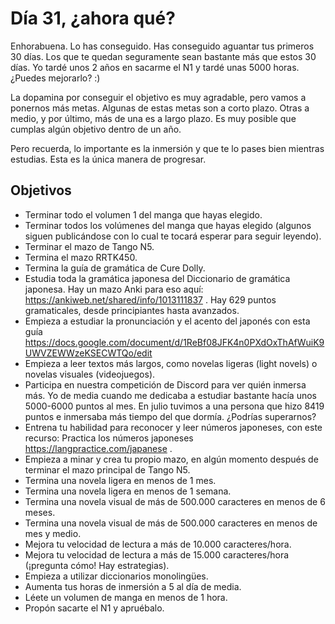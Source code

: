 # Día 31, ¿ahora qué?

Enhorabuena. Lo has conseguido. Has conseguido aguantar tus primeros 30 días. Los que te quedan seguramente sean bastante más que estos 30 días. Yo tardé unos 2 años en sacarme el N1 y tardé unas 5000 horas. ¿Puedes mejorarlo? :) 

La dopamina por conseguir el objetivo es muy agradable, pero vamos a ponernos más metas. Algunas de estas metas son a corto plazo. Otras a medio, y por último, más de una es a largo plazo. Es muy posible que cumplas algún objetivo dentro de un año.

Pero recuerda, lo importante es la inmersión y que te lo pases bien mientras estudias. Esta es la única manera de progresar.

## Objetivos

- Terminar todo el volumen 1 del manga que hayas elegido.
- Terminar todos los volúmenes del manga que hayas elegido (algunos siguen publicándose con lo cual te tocará esperar para seguir leyendo).
- Terminar el mazo de Tango N5.
- Termina el mazo RRTK450.
- Termina la guía de gramática de Cure Dolly.
- Estudia toda la gramática japonesa del Diccionario de gramática japonesa. 
  Hay un mazo Anki para eso aquí: https://ankiweb.net/shared/info/1013111837 . Hay 629 puntos gramaticales, desde principiantes hasta avanzados.
- Empieza a estudiar la pronunciación y el acento del japonés con esta guía https://docs.google.com/document/d/1ReBf08JFK4n0PXdOxThAfWuiK9UWVZEWWzeKSECWTQo/edit
- Empieza a leer textos más largos, como novelas ligeras (light novels) o novelas visuales (videojuegos). 
- Participa en nuestra competición de Discord para ver quién inmersa más. Yo de media cuando me dedicaba a estudiar bastante hacía unos 5000-6000 puntos al mes. En julio tuvimos a una persona que hizo 8419 puntos e inmersaba más tiempo del que dormía. ¿Podrías superarnos? 
- Entrena tu habilidad para reconocer y leer números japoneses, con este recurso: Practica los números japoneses https://langpractice.com/japanese .
- Empieza a minar y crea tu propio mazo, en algún momento después de terminar el mazo principal de Tango N5.
- Termina una novela ligera en menos de 1 mes.
- Termina una novela ligera en menos de 1 semana.
- Termina una novela visual de más de 500.000 caracteres en menos de 6 meses.
- Termina una novela visual de más de 500.000 caracteres en menos de mes y medio.
- Mejora tu velocidad de lectura a más de 10.000 caracteres/hora.
- Mejora tu velocidad de lectura a más de 15.000 caracteres/hora (¡pregunta cómo! Hay estrategias).
- Empieza a utilizar diccionarios monolingües.
- Aumenta tus horas de inmersión a 5 al día de media.
- Léete un volumen de manga en menos de 1 hora.
- Propón sacarte el N1 y apruébalo.